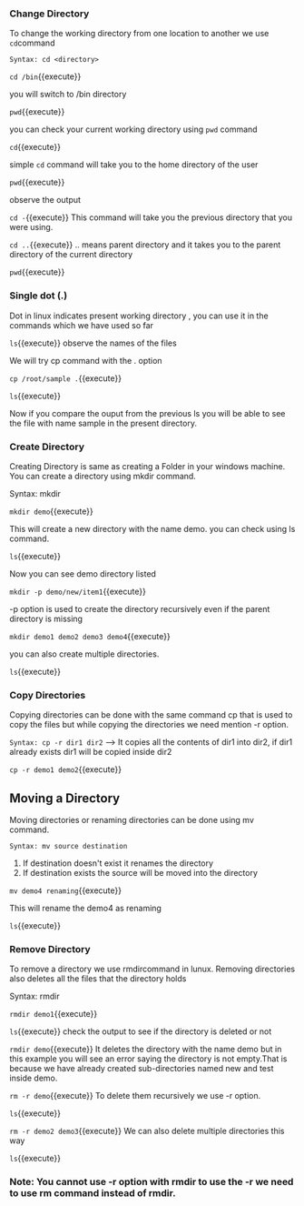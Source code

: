 ### Change Directory

To change the working directory from one location to another we use `cd`command

`Syntax: cd <directory>`

`cd /bin`{{execute}} 

you will switch to /bin directory

`pwd`{{execute}} 

you can check your current working directory using `pwd` command

`cd`{{execute}} 

simple `cd` command will take you to the home directory of the user

`pwd`{{execute}} 

observe the output

`cd -`{{execute}} This command will take you the previous directory that you were using.

`cd ..`{{execute}} .. means parent directory and it takes you to the parent directory of the current directory

`pwd`{{execute}}

### Single dot (.)

Dot in linux indicates present working directory , you can use it in the commands which we have used so far

`ls`{{execute}} observe the names of the files

We will try cp command with the . option 

`cp /root/sample .`{{execute}}

`ls`{{execute}} 

Now if you compare the ouput from the previous ls you will be able to see the file with name sample in the present directory.

### Create Directory

Creating Directory is same as  creating a Folder in your windows machine. You can create a directory using mkdir command.

Syntax: mkdir <directory>

`mkdir demo`{{execute}} 

This will create a new directory with the name demo. you can check using ls command.

`ls`{{execute}} 

Now you can see demo directory listed

`mkdir -p demo/new/item1`{{execute}} 

-p option is used to create the directory recursively even if the parent directory is missing

`mkdir demo1 demo2 demo3 demo4`{{execute}} 

you can also create multiple directories.

`ls`{{execute}}


### Copy Directories

Copying directories can be done with the same command cp that is used to copy the files but while copying the directories we need mention -r option.

`Syntax: cp -r dir1 dir2` --> It copies all the contents of dir1 into dir2, if dir1 already exists dir1 will be copied inside dir2

`cp -r demo1 demo2`{{execute}} 

## Moving a Directory

Moving directories or renaming directories can be done using mv command.

`Syntax: mv source destination`

1. If destination doesn't exist it renames the directory 
2. If destination exists the source will be moved into the directory 

`mv demo4 renaming`{{execute}} 

This will rename the demo4 as renaming 

`ls`{{execute}}

### Remove Directory

To remove a directory we use rmdircommand in lunux. Removing directories also deletes all the files that the directory holds

Syntax: rmdir <directory>

`rmdir demo1`{{execute}}

`ls`{{execute}} check the output to see if the directory is deleted or not

`rmdir demo`{{execute}} It deletes the directory with the name demo but in this example you will see an error saying the directory is not empty.That is because we have already created  sub-directories named new and test inside demo.

`rm -r demo`{{execute}} To delete them recursively we use -r option.

`ls`{{execute}}

`rm -r demo2 demo3`{{execute}} We can also delete multiple directories this way

`ls`{{execute}}

### Note: You cannot use -r option with rmdir to use the -r we need to use rm command instead of rmdir.